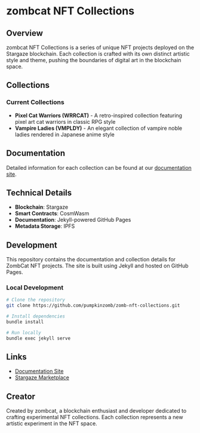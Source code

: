 # zombcat NFT Collections

## Overview

zombcat NFT Collections is a series of unique NFT projects deployed on the Stargaze blockchain. Each collection is crafted with its own distinct artistic style and theme, pushing the boundaries of digital art in the blockchain space.

## Collections

### Current Collections
- **Pixel Cat Warriors (WRRCAT)** - A retro-inspired collection featuring pixel art cat warriors in classic RPG style
- **Vampire Ladies (VMPLDY)** - An elegant collection of vampire noble ladies rendered in Japanese anime style

## Documentation

Detailed information for each collection can be found at our [documentation site](https://pumpkinzomb.github.io/zomb-nft-collections/).

## Technical Details

- **Blockchain**: Stargaze
- **Smart Contracts**: CosmWasm
- **Documentation**: Jekyll-powered GitHub Pages
- **Metadata Storage**: IPFS

## Development

This repository contains the documentation and collection details for ZombCat NFT projects. The site is built using Jekyll and hosted on GitHub Pages.

### Local Development

```bash
# Clone the repository
git clone https://github.com/pumpkinzomb/zomb-nft-collections.git

# Install dependencies
bundle install

# Run locally
bundle exec jekyll serve
```

## Links

- [Documentation Site](https://pumpkinzomb.github.io/zomb-nft-collections/)
- [Stargaze Marketplace](https://app.stargaze.zone/marketplace)

## Creator

Created by zombcat, a blockchain enthusiast and developer dedicated to crafting experimental NFT collections. Each collection represents a new artistic experiment in the NFT space.
